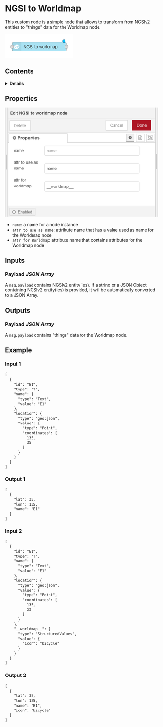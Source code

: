 # NGSI to Worldmap

This custom node is a simple node that allows to transform from NGSIv2 entities to "things" data for the Worldmap node.

![](https://raw.githubusercontent.com/lets-fiware/node-red-contrib-letsfiware-NGSI/gh-pages/images/to-worldmap/to-worldmap-01.png)

## Contents

<details>
<summary><strong>Details</strong></summary>

-   [Properties](#properties)
-   [Inputs](#inputs)
-   [Outputs](#outputs)
-   [Example](#example)

</details>

## Properties

![](https://raw.githubusercontent.com/lets-fiware/node-red-contrib-letsfiware-NGSI/gh-pages/images/to-worldmap/to-worldmap-02.png)

- `name`: a name for a node instance
- `attr to use as name`: attribute name that has a value used as name for the Worldmap node
- `attr for Worldmap`: attribute name that contains attributes for the Worldmap node

## Inputs

### Payload  *JSON Array*

A `msg.payload` contains NGSIv2 entity(ies).
If a string or a JSON Object containing NGSIv2 entity(ies) is provided, it will be automatically converted to a JSON Array.

## Outputs

### Payload *JSON Array*

A `msg.payload` contains "things" data for the Worldmap node.

## Example

### Input 1

```
[
  {
    "id": "E1",
    "type": "T",
    "name": {
      "type": "Text",
      "value": "E1"
    },
    "location": {
      "type": "geo:json",
      "value": {
        "type": "Point",
        "coordinates": [
          135,
          35
        ]
      }
    }
  }
]
```

### Output 1

```
[
  {
    "lat": 35,
    "lon": 135,
    "name": "E1"
  }
]
```

### Input 2

```
[
  {
    "id": "E1",
    "type": "T",
    "name": {
      "type": "Text",
      "value": "E1"
    },
    "location": {
      "type": "geo:json",
      "value": {
        "type": "Point",
        "coordinates": [
          135,
          35
        ]
      }
    },
    "__worldmap__": {
      "type": "StructuredValues",
      "value": {
        "icon": "bicycle"
      }
    }
  }
]
```

### Output 2

```
[
  {
    "lat": 35,
    "lon": 135,
    "name": "E1",
    "icon": "bicycle"
  }
]
```
